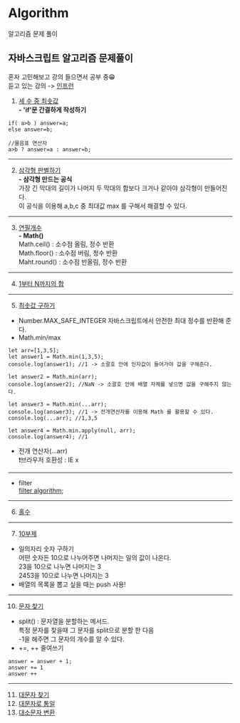 # Algorithm
알고리즘 문제 풀이

## 자바스크립트 알고리즘 문제풀이
혼자 고민해보고 강의 들으면서 공부 중😁  
듣고 있는 강의 -> [인프런](https://inf.run/HfQv)  
  
1. [세 수 중 최솟값](SY-Algorithm/1-1.js)<br>
**- 'if'문 간결하게 작성하기**<br>
```
if( a>b ) answer=a;
else answer=b;

//물음표 연산자
a>b ? answer=a : answer=b;
```

---
2. [삼각형 판별하기](SY-Algorithm/1-2.js)<br>
**- 삼각형 만드는 공식**<br>
가장 긴 막대의 길이가 나머지 두 막대의 합보다 크거나 같아야 삼각형이 만들어진다.<br>
이 공식을 이용해 a,b,c 중 최대값 max 를 구해서 해결할 수 있다.
---
3. [연필개수](SY-Algorithm/1-3.js)<br>
**- Math()**<br>
Math.ceil() : 소수점 올림, 정수 반환<br>
Math.floor() : 소수점 버림, 정수 반환<br>
Maht.round() : 소수점 반올림, 정수 반환
---
4. [1부터 N까지의 합](SY-Algorithm/1-4.js)

---

5. [최솟값 구하기](SY-Algorithm/1-5.js)<br>
- Number.MAX_SAFE_INTEGER
자바스크립트에서 안전한 최대 정수를 반환해 준다.<br>
- Math.min/max
```
let arr=[1,3,5];
let answer1 = Math.min(1,3,5);
console.log(answer1); //1 -> 소괄호 안에 인자값이 들어가야 값을 구해준다.

let answer2 = Math.min(arr);
console.log(answer2); //NaN -> 소괄호 안에 배열 자체를 넣으면 값을 구해주지 않는다.

let answer3 = Math.min(...arr);
console.log(answer3); //1 -> 전개연산자를 이용해 Math 를 활용할 수 있다.
console.log(...arr); //1,3,5

let answer4 = Math.min.apply(null, arr);
console.log(answer4); //1
```
- 전개 연산자(...arr)<br>
❗브라우저 호환성 : IE x
---
- filter<br>
[filter algorithm](https://www.notion.so/ES6-a1e92905808b4b8cbe8667b752495b8a);

---
6. [홀수](SY-Algorithm/1-6.js)<br>

---
7. [10부제](SY-Algorithm/1-7.js)<br>
- 일의자리 숫자 구하기<br>
어떤 숫자든 10으로 나누어주면 나머지는 일의 값이 나온다.<br>
23을 10으로 나누면 나머지는 3<br>
2453을 10으로 나누면 나머지는 3<br>
- 배열의 목록을 뽑고 싶을 때는 push 사용!<br>

---
10. [문자 찾기](SY-Algorithm/1-10.js)<br>
- split() : 문자열을 분할하는 메서드.<br>
특정 문자를 찾을때 그 문자를 split으로 분할 한 다음<br>
-1을 해주면 그 문자의 개수를 알 수 있다.<br>
- +=, ++ 줄여쓰기<br>
```
answer = answer + 1;
answer += 1
answer ++
```
---
11. [대문자 찾기](SY-Algorithm/1-11.js)<br>
12. [대문자로 통일](SY-Algorithm/1-12.js)<br>
13. [대소문자 변환](SY-Algorithm/1-13.js)<br>


